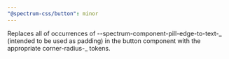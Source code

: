 ```yaml
---
"@spectrum-css/button": minor
---
```


Replaces all of occurrences of --spectrum-component-pill-edge-to-text-_ (intended to be used as padding) in the button component with the appropriate corner-radius-_ tokens.

